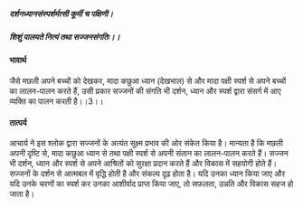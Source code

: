 ##### दर्शनध्यानसंस्पर्शर्मत्सी कूर्मी च पक्षिणी।
##### शिशुं पालयते नित्यं तथा सज्जनसंगतिः।। 

#### भावार्थ

जैसे मछली अपने बच्चों को देखकर, मादा कछुआ ध्यान (देखभाल) से और मादा पक्षी स्पर्श से अपने बच्चों का लालन-पालन करते हैं, उसी प्रकार सज्जनों की संगति भी दर्शन, ध्यान और स्पर्श द्वारा संसर्ग में आए व्यक्ति का पालन करती है।।3।।

#### तात्पर्य

आचार्य ने इस श्लोक द्वारा सज्जनों के अत्यंत सूक्ष्म प्रभाव की ओर संकेत किया है। मान्यता है कि मछली अपनी दृष्टि से, मादा कछुआ ध्यान से तथा पक्षी स्पर्श से अपनी संतान का लालन-पालन करते हैं। सज्जन भी दर्शन, ध्यान और स्पर्श से अपने आश्रितों को सुरक्षा प्रदान करते हैं और विकास में सहयोगी होते हैं। सज्जनों के दर्शन से आत्मबल में वृद्धि होती है और संकल्प दृढ़ होता है। यदि उनका ध्यान किया जाए और यदि उनके चरणों का स्पर्श कर उनका आशीर्वाद प्राप्त किया जाए, तो सफलता, उन्नति और विकास सहज हो जाता है।